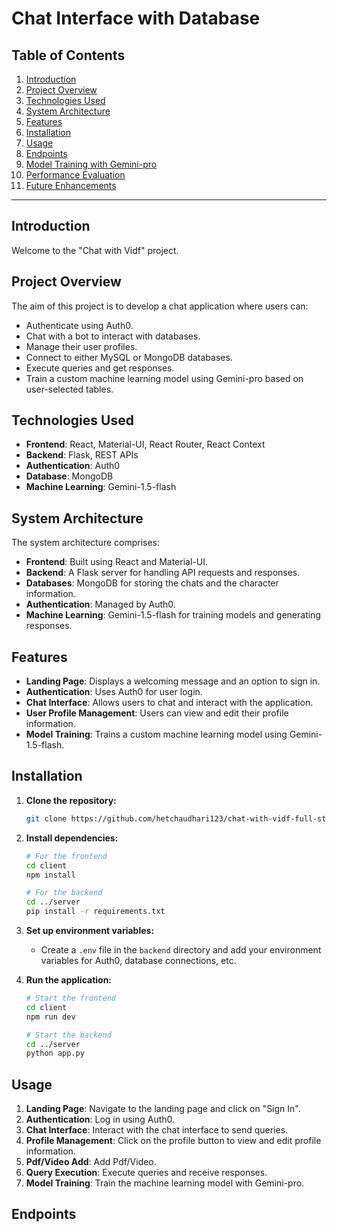 # Chat Interface with Database 

## Table of Contents
1. [Introduction](#introduction)
2. [Project Overview](#project-overview)
3. [Technologies Used](#technologies-used)
4. [System Architecture](#system-architecture)
5. [Features](#features)
6. [Installation](#installation)
7. [Usage](#usage)
8. [Endpoints](#endpoints)
9. [Model Training with Gemini-pro](#model-training-with-gemini-pro)
10. [Performance Evaluation](#performance-evaluation)
11. [Future Enhancements](#future-enhancements)

---

## Introduction
Welcome to the "Chat with Vidf" project.

## Project Overview
The aim of this project is to develop a chat application where users can:
- Authenticate using Auth0.
- Chat with a bot to interact with databases.
- Manage their user profiles.
- Connect to either MySQL or MongoDB databases.
- Execute queries and get responses.
- Train a custom machine learning model using Gemini-pro based on user-selected tables.

## Technologies Used
- **Frontend**: React, Material-UI, React Router, React Context
- **Backend**: Flask, REST APIs
- **Authentication**: Auth0
- **Database**:  MongoDB
- **Machine Learning**: Gemini-1.5-flash

## System Architecture
The system architecture comprises:
- **Frontend**: Built using React and Material-UI.
- **Backend**: A Flask server for handling API requests and responses.
- **Databases**: MongoDB for storing the chats and the character information.
- **Authentication**: Managed by Auth0.
- **Machine Learning**: Gemini-1.5-flash for training models and generating responses.

## Features
- **Landing Page**: Displays a welcoming message and an option to sign in.
- **Authentication**: Uses Auth0 for user login.
- **Chat Interface**: Allows users to chat and interact with the application.
- **User Profile Management**: Users can view and edit their profile information.
- **Model Training**: Trains a custom machine learning model using Gemini-1.5-flash.

## Installation
1. **Clone the repository:**
    ```sh
    git clone https://github.com/hetchaudhari123/chat-with-vidf-full-stack.git
    ```


2. **Install dependencies:**
    ```sh
    # For the frontend
    cd client
    npm install

    # For the backend
    cd ../server
    pip install -r requirements.txt
    ```

3. **Set up environment variables:**
    - Create a `.env` file in the `backend` directory and add your environment variables for Auth0, database connections, etc.

4. **Run the application:**
    ```sh
    # Start the frontend
    cd client
    npm run dev

    # Start the backend
    cd ../server
    python app.py
    ```

## Usage
1. **Landing Page**: Navigate to the landing page and click on "Sign In".
2. **Authentication**: Log in using Auth0.
3. **Chat Interface**: Interact with the chat interface to send queries.
4. **Profile Management**: Click on the profile button to view and edit profile information.
5. **Pdf/Video Add**: Add Pdf/Video.
6. **Query Execution**: Execute queries and receive responses.
7. **Model Training**: Train the machine learning model with Gemini-pro.

## Endpoints

